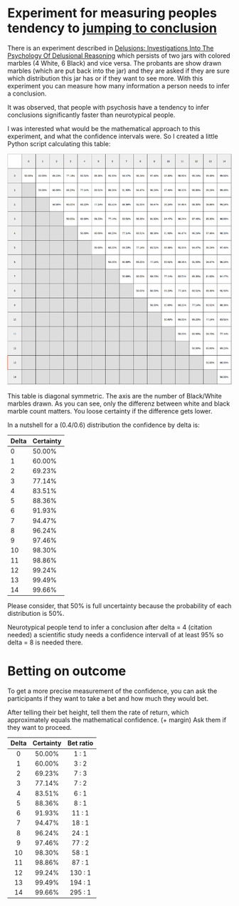 # Experiment for measuring peoples tendency to [jumping to conclusion](https://en.wikipedia.org/wiki/Jumping_to_conclusions)

There is an experiment described
in [Delusions: Investigations Into The Psychology Of Delusional Reasoning](https://www.amazon.de/Delusions-Investigations-Psychology-Delusional-Reasoning-ebook/dp/B00D1YBN8A)
which persists of two jars with colored marbles (4 White, 6 Black) and vice versa.
The probants are show drawn marbles (which are put back into the jar) and they are asked if they are sure which
distribution this jar has or if they want to see more.
With this experiment you can measure how many information a person needs to infer a conclusion.

It was observed, that people with psychosis have a tendency to infer conclusions significantly faster than neurotypical
people.

I was interested what would be the mathematical approach to this experiment, and what the confidence intervals were.
So I created a little Python script calculating this table:

![Table of certainties](certainties.png)

This table is diagonal symmetric.
The axis are the number of Black/White marbles drawn.
As you can see, only the differenz between white and black marble count matters.
You loose certainty if the difference gets lower.

In a nutshell for a (0.4/0.6) distribution the confidence by delta is:

| Delta | Certainty |
|-------|-----------|
| 0     | 50.00%    |
| 1     | 60.00%    |
| 2     | 69.23%    |
| 3     | 77.14%    |
| 4     | 83.51%    |
| 5     | 88.36%    |
| 6     | 91.93%    |
| 7     | 94.47%    |
| 8     | 96.24%    |
| 9     | 97.46%    |
| 10    | 98.30%    |
| 11    | 98.86%    |
| 12    | 99.24%    |
| 13    | 99.49%    |
| 14    | 99.66%    |

Please consider, that 50% is full uncertainty because the probability of each distribution is 50%.

Neurotypical people tend to infer a conclusion after delta = 4 (citation needed) a scientific study needs a confidence
intervall of at least 95% so delta = 8 is needed there.

# Betting on outcome

To get a more precise measurement of the confidence,
you can ask the participants if they want to take a bet and how much they would bet.

After telling their bet height, tell them the rate of return,
which approximately equals the mathematical confidence. (+ margin)
Ask them if they want to proceed.

| Delta | Certainty | Bet ratio |
|:-----:|:---------:|:---------:|
|   0   |  50.00%   |   1 : 1   |
|   1   |  60.00%   |   3 : 2   |
|   2   |  69.23%   |   7 : 3   |
|   3   |  77.14%   |   7 : 2   |   
|   4   |  83.51%   |   6 : 1   |   
|   5   |  88.36%   |   8 : 1   |  
|   6   |  91.93%   |  11 : 1   | 
|   7   |  94.47%   |  18 : 1   |   
|   8   |  96.24%   |  24 : 1   |   
|   9   |  97.46%   |  77 : 2   |  
|  10   |  98.30%   |  58 : 1   |  
|  11   |  98.86%   |  87 : 1   |  
|  12   |  99.24%   |  130 : 1  | 
|  13   |  99.49%   |  194 : 1  | 
|  14   |  99.66%   |  295 : 1  | 
